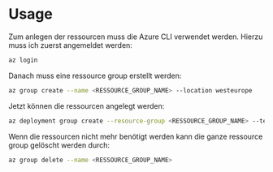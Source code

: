 # Usage

Zum anlegen der ressourcen muss die Azure CLI verwendet werden. Hierzu muss ich zuerst angemeldet werden:

```bash
az login
```

Danach muss eine ressource group erstellt werden:

```bash
az group create --name <RESSOURCE_GROUP_NAME> --location westeurope
```

Jetzt können die ressourcen angelegt werden:

```bash
az deployment group create --resource-group <RESSOURCE_GROUP_NAME> --template-file azuredeploy.json --parameters @azuredeploy.parameters.json 
```

Wenn die ressourcen nicht mehr benötigt werden kann die ganze ressource group gelöscht werden durch:

```bash
az group delete --name <RESSOURCE_GROUP_NAME>
```